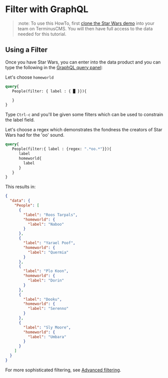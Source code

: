 # Filter with GraphQL

> :note:
> To use this HowTo, first [clone the Star Wars
> demo](../../use-distributed-features/clone-a-demo.md) into your team on
> TerminusCMS. You will then have full access to the data needed for
> this tutorial.

## Using a Filter

Once you have Star Wars, you can enter into the data product and you
can type the following in the [GraphQL query panel](query-basics.md):

Let's choose `homeworld`


```graphql
query{
   People(filter: { label : { █ }}){

   }
}
```

Type `Ctrl-c` and you'll be given some filters which can be used to
constrain the label field.

Let's choose a regex which demonstrates the fondness the creators of
Star Wars had for the 'oo' sound.

```graphql
query{
   People(filter:{ label : {regex: ".*oo.*"}}){
      label
      homeworld{
        label
      }
   }
}
```

This results in:

```json
{
  "data": {
    "People": [
      {
        "label": "Roos Tarpals",
        "homeworld": {
          "label": "Naboo"
        }
      },
      {
        "label": "Yarael Poof",
        "homeworld": {
          "label": "Quermia"
        }
      },
      {
        "label": "Plo Koon",
        "homeworld": {
          "label": "Dorin"
        }
      },
      {
        "label": "Dooku",
        "homeworld": {
          "label": "Serenno"
        }
      },
      {
        "label": "Sly Moore",
        "homeworld": {
          "label": "Umbara"
        }
      }
    ]
  }
}
```

For more sophisticated filtering, see [Advanced filtering](advanced-filter.md).


